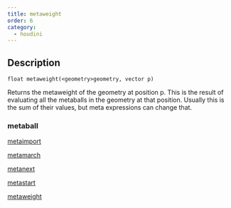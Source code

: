 ```yaml
---
title: metaweight
order: 6
category:
  - houdini
---
```


## Description

`float metaweight(<geometry>geometry, vector p)`

Returns the metaweight of the geometry at position p. This is the result of
evaluating all the metaballs in the geometry at that position. Usually this is
the sum of their values, but meta expressions can change that.

### metaball

[metaimport](metaimport.html)

[metamarch](metamarch.html)

[metanext](metanext.html)

[metastart](metastart.html)

[metaweight](metaweight.html)
